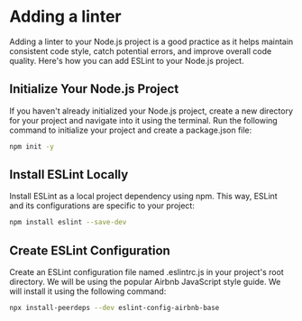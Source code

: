 # Adding a linter

Adding a linter to your Node.js project is a good practice as it helps maintain consistent code style, catch potential errors, and improve overall code quality. Here's how you can add ESLint to your Node.js project.

## Initialize Your Node.js Project

If you haven't already initialized your Node.js project, create a new directory for your project and navigate into it using the terminal. Run the following command to initialize your project and create a package.json file:

```bash
npm init -y
```
## Install ESLint Locally

Install ESLint as a local project dependency using npm. This way, ESLint and its configurations are specific to your project:

```bash
npm install eslint --save-dev
```

## Create ESLint Configuration

Create an ESLint configuration file named .eslintrc.js in your project's root directory. We will be using the popular Airbnb JavaScript style guide. We will install it using the following command: 

```bash
npx install-peerdeps --dev eslint-config-airbnb-base
```